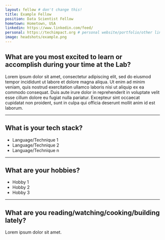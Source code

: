 ```yaml
---
layout: fellow # don't change this!
title: Example Fellow
position: Data Scientist Fellow
hometown: Hometown, USA
linkedin: https://www.linkedin.com/feed/
personal: https://techimpact.org # personal website/portfolio/other link
image: headshots/example.png
---
```


## What are you most excited to learn or accomplish during your time at the Lab?

Lorem ipsum dolor sit amet, consectetur adipiscing elit, sed do eiusmod tempor incididunt ut labore et dolore magna aliqua. Ut enim ad minim veniam, quis nostrud exercitation ullamco laboris nisi ut aliquip ex ea commodo consequat. Duis aute irure dolor in reprehenderit in voluptate velit esse cillum dolore eu fugiat nulla pariatur. Excepteur sint occaecat cupidatat non proident, sunt in culpa qui officia deserunt mollit anim id est laborum.

---

## What is your tech stack?

- Language/Technique 1
- Language/Technique 2
- Language/Technique n

---

## What are your hobbies?

- Hobby 1
- Hobby 2
- Hobby 3

---

## What are you reading/watching/cooking/building lately?

Lorem ipsum dolor sit amet.
